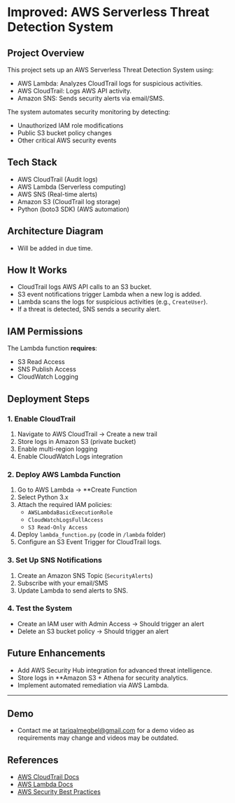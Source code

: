 # Improved: AWS Serverless Threat Detection System

##  Project Overview
This project sets up an AWS Serverless Threat Detection System using:

- AWS Lambda: Analyzes CloudTrail logs for suspicious activities.
- AWS CloudTrail: Logs AWS API activity.
- Amazon SNS: Sends security alerts via email/SMS.

The system automates security monitoring by detecting:

- Unauthorized IAM role modifications  
- Public S3 bucket policy changes  
- Other critical AWS security events  

##  Tech Stack
- AWS CloudTrail (Audit logs)
- AWS Lambda (Serverless computing)
- AWS SNS (Real-time alerts)
- Amazon S3 (CloudTrail log storage)
- Python (boto3 SDK) (AWS automation)

##  Architecture Diagram
- Will be added in due time.

##  How It Works
- CloudTrail logs AWS API calls to an S3 bucket.  
- S3 event notifications trigger Lambda when a new log is added.  
- Lambda scans the logs for suspicious activities (e.g., `CreateUser`).  
- If a threat is detected, SNS sends a security alert. 

## IAM Permissions
The Lambda function **requires**:

- S3 Read Access
- SNS Publish Access
- CloudWatch Logging

##  Deployment Steps

### 1.  Enable CloudTrail
1. Navigate to AWS CloudTrail → Create a new trail 
2. Store logs in Amazon S3 (private bucket)
3. Enable multi-region logging
4. Enable CloudWatch Logs integration  

### 2.  Deploy AWS Lambda Function
1. Go to AWS Lambda → **Create Function
2. Select Python 3.x
3. Attach the required IAM policies:
   - `AWSLambdaBasicExecutionRole`
   - `CloudWatchLogsFullAccess`
   - `S3 Read-Only Access`
4. Deploy `lambda_function.py` (code in `/lambda` folder)
5. Configure an S3 Event Trigger for CloudTrail logs.

### 3.  Set Up SNS Notifications
1. Create an Amazon SNS Topic (`SecurityAlerts`)
2. Subscribe with your email/SMS
3. Update Lambda to send alerts to SNS.

### 4. Test the System
- Create an IAM user with Admin Access → Should trigger an alert  
- Delete an S3 bucket policy → Should trigger an alert  


## Future Enhancements
- Add AWS Security Hub integration for advanced threat intelligence.  
- Store logs in **Amazon S3 + Athena for security analytics.  
- Implement automated remediation via AWS Lambda.  

---
## Demo
- Contact me at tariqalmegbel@gmail.com for a demo video as requirements may change and videos may be outdated.

## References
- [AWS CloudTrail Docs](https://docs.aws.amazon.com/awscloudtrail/latest/userguide/cloudtrail-introduction.html)
- [AWS Lambda Docs](https://docs.aws.amazon.com/lambda/latest/dg/welcome.html)
- [AWS Security Best Practices](https://docs.aws.amazon.com/wellarchitected/latest/security-pillar/welcome.html)
